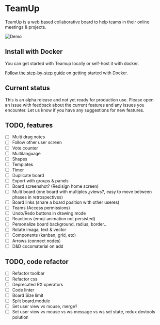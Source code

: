 # TeamUp

TeamUp is a web based collaborative board to help teams in their online meetings & projects.

![Demo](https://github.com/juanfran/team-up/blob/main/resources/demo-teamup-new.gif)

## Install with Docker

You can get started with Teamup locally or self-host it with docker.

[Follow the step-by-step guide](./INSTALL.md) on getting started with Docker.

## Current status

This is an alpha release and not yet ready for production use. Please open an issue with feedback about the current features and any issues you encounter. Let us know if you have any suggestions for new features.

## TODO, features

- [ ] Multi drag notes
- [ ] Follow other user screen
- [ ] Vote counter
- [ ] Multilanguage
- [ ] Shapes
- [ ] Templates
- [ ] Timer
- [ ] Duplicate board
- [ ] Export with groups & panels
- [ ] Board screenshot? (Redisign home screen)
- [ ] Multi board (one board with multiples ¿views?, easy to move between phases in retrospectives)
- [ ] Board links (share a board position with other useres)
- [ ] Teams (Access permissions)
- [ ] Undo/Redo buttons in drawing mode
- [ ] Reactions (emoji animation not persisted)
- [ ] Personalize board background, radius, border...
- [ ] Rotate imaga, text & vector
- [ ] Components (kanban, grid, etc)
- [ ] Arrows (connect nodes)
- [ ] D&D cocomaterial on add

## TODO, code refactor

- [ ] Refactor toolbar
- [ ] Refactor css
- [ ] Deprecated RX operators
- [ ] Code linter
- [ ] Board Size limit
- [ ] Split board.module
- [ ] Set user view vs mouse, merge?
- [ ] Set user view vs mouse vs ws message vs ws set state, redux devtools polution
